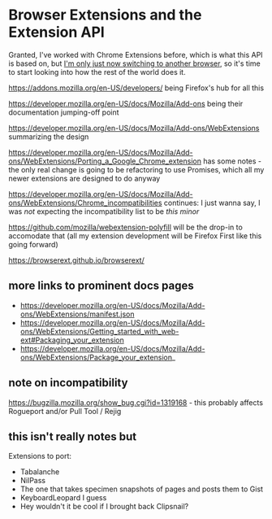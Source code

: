 # Browser Extensions and the Extension API

Granted, I've worked with Chrome Extensions before, which is what this API is based on, but [I'm only just now switching to another browser][Firefox], so it's time to start looking into how the rest of the world does it.

[Firefox]: 7b0f829a-7fbe-4896-9b5d-8196e1bca2a4.md

https://addons.mozilla.org/en-US/developers/ being Firefox's hub for all this

https://developer.mozilla.org/en-US/docs/Mozilla/Add-ons being their documentation jumping-off point

https://developer.mozilla.org/en-US/docs/Mozilla/Add-ons/WebExtensions summarizing the design

https://developer.mozilla.org/en-US/docs/Mozilla/Add-ons/WebExtensions/Porting_a_Google_Chrome_extension has some notes - the only real change is going to be refactoring to use Promises, which all my newer extensions are designed to do anyway

https://developer.mozilla.org/en-US/docs/Mozilla/Add-ons/WebExtensions/Chrome_incompatibilities continues: I just wanna say, I was *not* expecting the incompatibility list to be *this minor*

https://github.com/mozilla/webextension-polyfill will be the drop-in to accomodate that (all my extension development will be Firefox First like this going forward)

https://browserext.github.io/browserext/

## more links to prominent docs pages

- https://developer.mozilla.org/en-US/docs/Mozilla/Add-ons/WebExtensions/manifest.json
- https://developer.mozilla.org/en-US/docs/Mozilla/Add-ons/WebExtensions/Getting_started_with_web-ext#Packaging_your_extension
- https://developer.mozilla.org/en-US/docs/Mozilla/Add-ons/WebExtensions/Package_your_extension_

## note on incompatibility

https://bugzilla.mozilla.org/show_bug.cgi?id=1319168 - this probably affects Rogueport and/or Pull Tool / Rejig

## this isn't really notes but

Extensions to port:

- Tabalanche
- NilPass
- The one that takes specimen snapshots of pages and posts them to Gist
- KeyboardLeopard I guess
- Hey wouldn't it be cool if I brought back Clipsnail?
